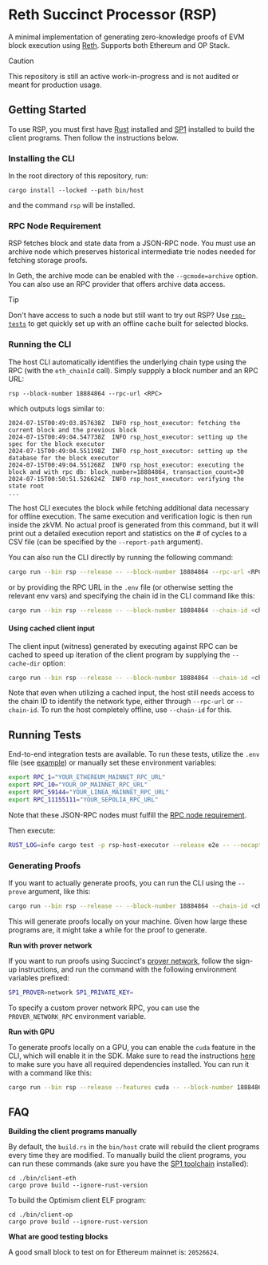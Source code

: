 # Reth Succinct Processor (RSP)

A minimal implementation of generating zero-knowledge proofs of EVM block execution using [Reth](https://github.com/paradigmxyz/reth). Supports both Ethereum and OP Stack.

> [!CAUTION]
>
> This repository is still an active work-in-progress and is not audited or meant for production usage.

## Getting Started

To use RSP, you must first have [Rust](https://www.rust-lang.org/tools/install) installed and [SP1](https://docs.succinct.xyz/getting-started/install.html) installed to build the client programs. Then follow the instructions below.

### Installing the CLI

In the root directory of this repository, run:

```console
cargo install --locked --path bin/host
```

and the command `rsp` will be installed.

### RPC Node Requirement

RSP fetches block and state data from a JSON-RPC node. You must use an archive node which preserves historical intermediate trie nodes needed for fetching storage proofs.

In Geth, the archive mode can be enabled with the `--gcmode=archive` option. You can also use an RPC provider that offers archive data access.

> [!TIP]
>
> Don't have access to such a node but still want to try out RSP? Use [`rsp-tests`](https://github.com/succinctlabs/rsp-tests) to get quickly set up with an offline cache built for selected blocks.

### Running the CLI

The host CLI automatically identifies the underlying chain type using the RPC (with the `eth_chainId` call). Simply suppply a block number and an RPC URL:

```console
rsp --block-number 18884864 --rpc-url <RPC>
```

which outputs logs similar to:

```log
2024-07-15T00:49:03.857638Z  INFO rsp_host_executor: fetching the current block and the previous block
2024-07-15T00:49:04.547738Z  INFO rsp_host_executor: setting up the spec for the block executor
2024-07-15T00:49:04.551198Z  INFO rsp_host_executor: setting up the database for the block executor
2024-07-15T00:49:04.551268Z  INFO rsp_host_executor: executing the block and with rpc db: block_number=18884864, transaction_count=30
2024-07-15T00:50:51.526624Z  INFO rsp_host_executor: verifying the state root
...
```

The host CLI executes the block while fetching additional data necessary for offline execution. The same execution and verification logic is then run inside the zkVM. No actual proof is generated from this command, but it will print out a detailed execution report and statistics on the # of cycles to a CSV file (can be specified by the `--report-path` argument).

You can also run the CLI directly by running the following command:

```bash
cargo run --bin rsp --release -- --block-number 18884864 --rpc-url <RPC>
```

or by providing the RPC URL in the `.env` file (or otherwise setting the relevant env vars) and specifying the chain id in the CLI command like this:

```bash
cargo run --bin rsp --release -- --block-number 18884864 --chain-id <chain-id>
```

#### Using cached client input

The client input (witness) generated by executing against RPC can be cached to speed up iteration of the client program by supplying the `--cache-dir` option:

```bash
cargo run --bin rsp --release -- --block-number 18884864 --chain-id <chain-id> --cache-dir /path/to/cache
```

Note that even when utilizing a cached input, the host still needs access to the chain ID to identify the network type, either through `--rpc-url` or `--chain-id`. To run the host completely offline, use `--chain-id` for this.

## Running Tests

End-to-end integration tests are available. To run these tests, utilize the `.env` file (see [example](./.env.example)) or manually set these environment variables:

```bash
export RPC_1="YOUR_ETHEREUM_MAINNET_RPC_URL"
export RPC_10="YOUR_OP_MAINNET_RPC_URL"
export RPC_59144="YOUR_LINEA_MAINNET_RPC_URL"
export RPC_11155111="YOUR_SEPOLIA_RPC_URL"
```

Note that these JSON-RPC nodes must fulfill the [RPC node requirement](#rpc-node-requirement).

Then execute:

```bash
RUST_LOG=info cargo test -p rsp-host-executor --release e2e -- --nocapture
```

### Generating Proofs

If you want to actually generate proofs, you can run the CLI using the `--prove` argument, like this:

```bash
cargo run --bin rsp --release -- --block-number 18884864 --chain-id <chain-id> --prove
```

This will generate proofs locally on your machine. Given how large these programs are, it might take a while for the proof to generate.

**Run with prover network**

If you want to run proofs using Succinct's [prover network](https://docs.succinct.xyz/generating-proofs/prover-network.html), follow the sign-up instructions, and run the command with the following environment variables prefixed:

```bash
SP1_PROVER=network SP1_PRIVATE_KEY=
```

To specify a custom prover network RPC, you can use the `PROVER_NETWORK_RPC` environment variable.

**Run with GPU**

To generate proofs locally on a GPU, you can enable the `cuda` feature in the CLI, which will enable it in the SDK. Make sure to read the instructions [here](https://github.com/succinctlabs/sp1/blob/fb967e8c409b318d18985f8f92353e93d38c7cda/book/generating-proofs/hardware-acceleration/cuda.md) to make sure you have all required dependencies installed. You can run it with a command like this:

```bash
cargo run --bin rsp --release --features cuda -- --block-number 18884864 --chain-id <chain-id> --prove
```

## FAQ

**Building the client programs manually**

By default, the `build.rs` in the `bin/host` crate will rebuild the client programs every time they are modified. To manually build the client programs, you can run these commands (ake sure you have the [SP1 toolchain](https://docs.succinct.xyz/getting-started/install.html) installed):

```console
cd ./bin/client-eth
cargo prove build --ignore-rust-version
```

To build the Optimism client ELF program:

```console
cd ./bin/client-op
cargo prove build --ignore-rust-version
```

**What are good testing blocks**

A good small block to test on for Ethereum mainnet is: `20526624`.

